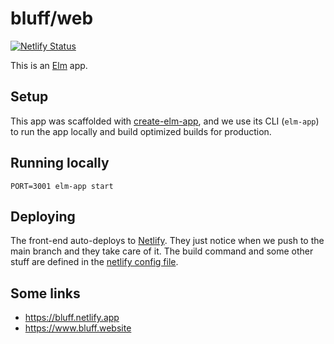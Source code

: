# bluff/web

[![Netlify Status](https://api.netlify.com/api/v1/badges/bc06891f-46fd-411a-b063-f5cc5cd476bf/deploy-status)](https://app.netlify.com/sites/bluff/deploys)

This is an [Elm](https://elm-lang.org) app.

## Setup

This app was scaffolded with [create-elm-app](https://github.com/halfzebra/create-elm-app), and we use its CLI (`elm-app`) to run the app locally and build optimized builds for production.

## Running locally

```shell
PORT=3001 elm-app start
```

## Deploying

The front-end auto-deploys to [Netlify](https://www.netlify.com/).
They just notice when we push to the main branch and they take care of it.
The build command and some other stuff are defined in the [netlify config file](../netlify.toml).

## Some links

- <https://bluff.netlify.app>
- <https://www.bluff.website>
